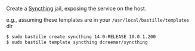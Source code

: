 Create a [Syncthing](https://syncthing.net/) jail, exposing the service on the host.

e.g., assuming these templates are in your `/usr/local/bastille/templates` dir
```sh
$ sudo bastille create syncthing 14.0-RELEASE 10.0.1.200
$ sudo bastille template syncthing dcreemer/syncthing
```
